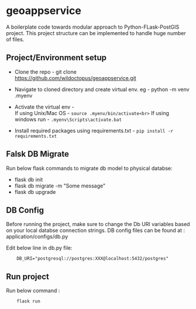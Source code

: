 # geoappservice
A boilerplate code towards modular approach to Python-FLask-PostGIS project. This project structure can be implemented to handle huge number of files.


## Project/Environment setup
* Clone the repo - git clone https://github.com/wildoctopus/geoappservice.git
* Navigate to cloned directory and create virtual env. eg - python -m venv .myenv
* Activate the virtual env -<br> 
      If using Unix/Mac OS - ```source .myenv/bin/activate<br>```
      If using windows run - ```.myenv\Scripts\activate.bat```
      
* Install required packages using requirements.txt - ```pip install -r requirements.txt```

## Falsk DB Migrate
Run below flask commands to migrate db model to physical databse:
* flask db init
* flask db migrate -m "Some message"
* flask db upgrade

## DB Config
Before running the project, make sure to change the Db URI variables based on your local databse connection strings. 
DB config files can be found at : application/configs/db.py

Edit below line in db.py file: 

        DB_URI="postgresql://postgres:XXX@localhost:5432/postgres"


## Run project
Run below command :

        flask run
